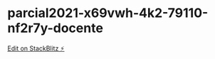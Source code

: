 # parcial2021-x69vwh-4k2-79110-nf2r7y-docente

[Edit on StackBlitz ⚡️](https://stackblitz.com/edit/parcial2021-x69vwh-4k2-79110-nf2r7y-docente)